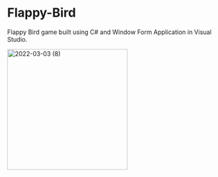 # Flappy-Bird
Flappy Bird game built using C# and Window Form Application in Visual Studio.


<img width="278" alt="2022-03-03 (8)" src="https://user-images.githubusercontent.com/99344776/156569559-149674da-725c-4499-ba66-5b003cef0086.png">
